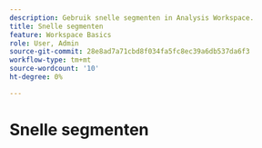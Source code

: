 ```yaml
---
description: Gebruik snelle segmenten in Analysis Workspace.
title: Snelle segmenten
feature: Workspace Basics
role: User, Admin
source-git-commit: 28e8ad7a71cbd8f034fa5fc8ec39a6db537da6f3
workflow-type: tm+mt
source-wordcount: '10'
ht-degree: 0%

---
```



# Snelle segmenten

